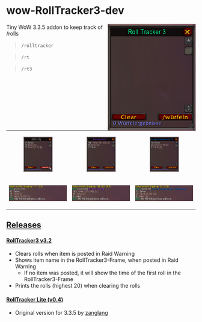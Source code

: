 # wow-RollTracker3-dev
<img src="_IMG/Frame%201.png" align="right">
Tiny WoW 3.3.5 addon to keep track of /rolls 
 
> `/rolltracker`

> `/rt`

> `/rt3`
<table border="0">
 <tr>
    <td><p align="center"><img src="_IMG/Frame%202.png" width="50%"></p></td>
    <td><p align="center"><img src="_IMG/Frame%203.png" width="50%"></p></td>
    <td><p align="center"><img src="_IMG/Frame%204.png" width="50%"></p></td>
 </tr>
 <tr>
    <td><p align="center"><img src="_IMG/Chat%202.png"></p></td>
    <td><p align="center"><img src="_IMG/Chat%204.png"></p></td>
    <td><p align="center"><img src="_IMG/Chat%206.png"></p></td>
 </tr>
</table>


## [Releases](https://github.com/telkar-rg/wow-RollTracker3-dev/releases)
#### [RollTracker3 v3.2](https://github.com/telkar-rg/wow-RollTracker3-dev/releases/tag/v3.2)
- Clears rolls when item is posted in Raid Warning
- Shows item name in the RollTracker3-Frame, when posted in Raid Warning
  - If no item was posted, it will show the time of the first roll in the RollTracker3-Frame
- Prints the rolls (highest 20) when clearing the rolls

#### [RollTracker Lite (v0.4)](https://github.com/telkar-rg/wow-RollTracker3-dev/releases/tag/v0.4)
- Original version for 3.3.5 by [zanglang](https://github.com/zanglang/rolltracker)
